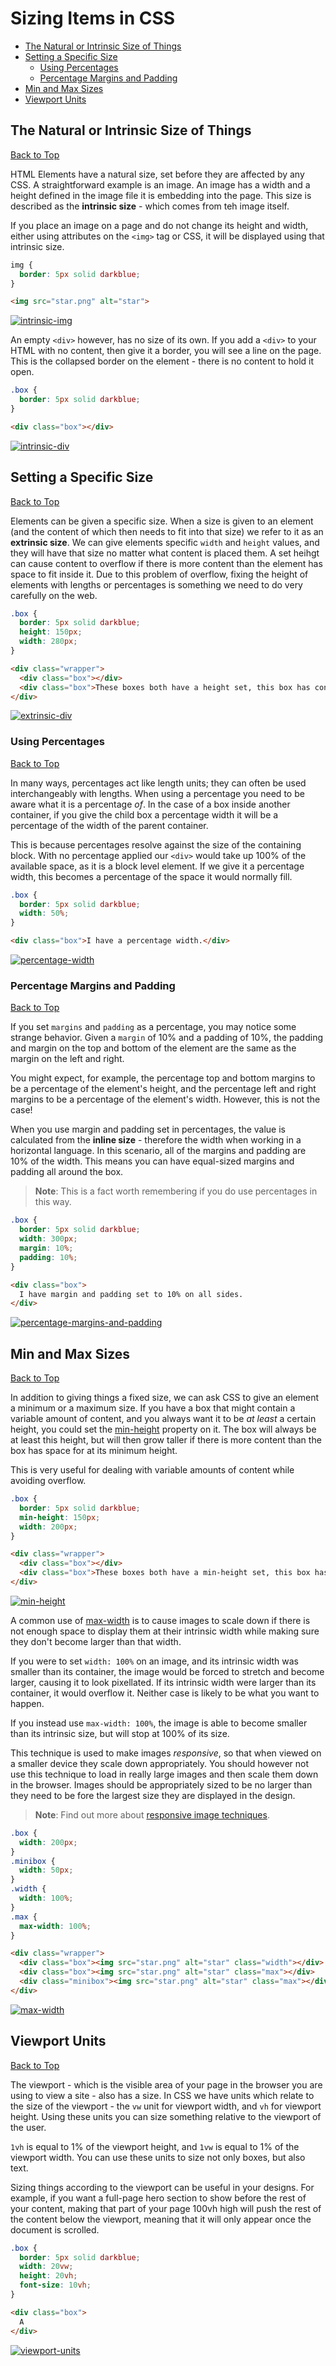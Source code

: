 # Sizing Items in CSS

* [The Natural or Intrinsic Size of Things](#the-natural-or-intrinsic-size-of-things)
* [Setting a Specific Size](#setting-a-specific-size)
    * [Using Percentages](#using-percentages)
    * [Percentage Margins and Padding](#percentage-margins-and-padding)
* [Min and Max Sizes](#min-and-max-sizes)
* [Viewport Units](#viewport-units)

## The Natural or Intrinsic Size of Things
[Back to Top](#sizing-items-in-css)

HTML Elements have a natural size, set before they are affected by any CSS. A straightforward example is an image. An image has a width and a height defined in the image file it is embedding into the page. This size is described as the **intrinsic size** - which comes from teh image itself.

If you place an image on a page and do not change its height and width, either using attributes on the `<img>` tag or CSS, it will be displayed using that intrinsic size.

```css
img {
  border: 5px solid darkblue;
}
```

```html
<img src="star.png" alt="star">
```

[![intrinsic-img](https://user-images.githubusercontent.com/14102723/84414568-ecf8b380-abdf-11ea-98e4-7dcbaec1456c.png)](https://user-images.githubusercontent.com/14102723/84414568-ecf8b380-abdf-11ea-98e4-7dcbaec1456c.png)

An empty `<div>` however, has no size of its own. If you add a `<div>` to your HTML with no content, then give it a border, you will see a line on the page. This is the collapsed border on the element - there is no content to hold it open.

```css
.box {
  border: 5px solid darkblue;
}
```

```html
<div class="box"></div>
```

[![intrinsic-div](https://user-images.githubusercontent.com/14102723/84415077-3cd77a80-abe0-11ea-8bb3-7adb9651edf2.png)](https://user-images.githubusercontent.com/14102723/84415077-3cd77a80-abe0-11ea-8bb3-7adb9651edf2.png)

## Setting a Specific Size
[Back to Top](#sizing-items-in-css)

Elements can be given a specific size. When a size is given to an element (and the content of which then needs to fit into that size) we refer to it as an **extrinsic size**. We can give elements specific `width` and `height` values, and they will have that size no matter what content is placed them. A set heihgt can cause content to overflow if there is more content than the element has space to fit inside it. Due to this problem of overflow, fixing the height of elements with lengths or percentages is something we need to do very carefully on the web.

```css
.box {
  border: 5px solid darkblue;
  height: 150px;
  width: 280px;
}
```

```html
<div class="wrapper">
  <div class="box"></div>
  <div class="box">These boxes both have a height set, this box has content in it which will need more space than the assigned height, and so we get overflow. </div>
</div>
```

[![extrinsic-div](https://user-images.githubusercontent.com/14102723/84415977-8d9ba300-abe1-11ea-8b14-d3cdfe2ab67b.png)](https://user-images.githubusercontent.com/14102723/84415977-8d9ba300-abe1-11ea-8b14-d3cdfe2ab67b.png)

### Using Percentages
[Back to Top](#sizing-items-in-css)

In many ways, percentages act like length units; they can often be used interchangeably with lengths. When using a percentage you need to be aware what it is a percentage *of*. In the case of a box inside another container, if you give the child box a percentage width it will be a percentage of the width of the parent container.

This is because percentages resolve against the size of the containing block. With no percentage applied our `<div>` would take up 100% of the available space, as it is a block level element. If we give it a percentage width, this becomes a percentage of the space it would normally fill.

```css
.box {
  border: 5px solid darkblue;
  width: 50%;
}
```

```html
<div class="box">I have a percentage width.</div>
```

[![percentage-width](https://user-images.githubusercontent.com/14102723/84416297-00a51980-abe2-11ea-9190-29d7a8031a08.png)](https://user-images.githubusercontent.com/14102723/84416297-00a51980-abe2-11ea-9190-29d7a8031a08.png)

### Percentage Margins and Padding
[Back to Top](#sizing-items-in-css)

If you set `margins` and `padding` as a percentage, you may notice some strange behavior. Given a `margin` of 10% and a padding of 10%, the padding and margin on the top and bottom of the element are the same as the margin on the left and right.

You might expect, for example, the percentage top and bottom margins to be a percentage of the element's height, and the percentage left and right margins to be a percentage of the element's width. However, this is not the case!

When you use margin and padding set in percentages, the value is calculated from the **inline size** - therefore the width when working in a horizontal language. In this scenario, all of the margins and padding are 10% of the width. This means you can have equal-sized margins and padding all around the box.

> **Note**: This is a fact worth remembering if you do use percentages in this way.

```css
.box {
  border: 5px solid darkblue;
  width: 300px;
  margin: 10%;
  padding: 10%;
}
```

```html
<div class="box">
  I have margin and padding set to 10% on all sides.
</div>
```

[![percentage-margins-and-padding](https://user-images.githubusercontent.com/14102723/84416903-d9028100-abe2-11ea-9984-eb4e26021ed9.png)](https://user-images.githubusercontent.com/14102723/84416903-d9028100-abe2-11ea-9984-eb4e26021ed9.png)

## Min and Max Sizes
[Back to Top](#sizing-items-in-css)

In addition to giving things a fixed size, we can ask CSS to give an element a minimum or a maximum size. If you have a box that might contain a variable amount of content, and you always want it to be *at least* a certain height, you could set the [min-height](https://developer.mozilla.org/en-US/docs/Web/CSS/min-height) property on it. The box will always be at least this height, but will then grow taller if there is more content than the box has space for at its minimum height.

This is very useful for dealing with variable amounts of content while avoiding overflow.

```css
.box {
  border: 5px solid darkblue;
  min-height: 150px;
  width: 200px;
}
```

```html
<div class="wrapper">
  <div class="box"></div>
  <div class="box">These boxes both have a min-height set, this box has content in it which will need more space than the assigned height, and so it grows from the minimum.</div>
</div>
```

[![min-height](https://user-images.githubusercontent.com/14102723/84417232-529a6f00-abe3-11ea-8b59-d09f38b1a0a7.png)](https://user-images.githubusercontent.com/14102723/84417232-529a6f00-abe3-11ea-8b59-d09f38b1a0a7.png)

A common use of [max-width](https://developer.mozilla.org/en-US/docs/Web/CSS/max-width) is to cause images to scale down if there is not enough space to display them at their intrinsic width while making sure they don't become larger than that width.

If you were to set `width: 100%` on an image, and its intrinsic width was smaller than its container, the image would be forced to stretch and become larger, causing it to look pixellated. If its intrinsic width were larger than its container, it would overflow it. Neither case is likely to be what you want to happen.

If you instead use `max-width: 100%`, the image is able to become smaller than its intrinsic size, but will stop at 100% of its size.

This technique is used to make images *responsive*, so that when viewed on a smaller device they scale down appropriately. You should however not use this technique to load in really large images and then scale them down in the browser. Images should be appropriately sized to be no larger than they need to be fore the largest size they are displayed in the design.

> **Note**: Find out more about [responsive image techniques](https://developer.mozilla.org/en-US/docs/Learn/HTML/Multimedia_and_embedding/Responsive_images).

```css
.box {
  width: 200px;
}
.minibox {
  width: 50px;
}
.width {
  width: 100%;
}
.max {
  max-width: 100%;
}
```

```html
<div class="wrapper">
  <div class="box"><img src="star.png" alt="star" class="width"></div>
  <div class="box"><img src="star.png" alt="star" class="max"></div>
  <div class="minibox"><img src="star.png" alt="star" class="max"></div>
</div>
```

[![max-width](https://user-images.githubusercontent.com/14102723/84417624-e8ce9500-abe3-11ea-87c7-3446dfe8635d.png)](https://user-images.githubusercontent.com/14102723/84417624-e8ce9500-abe3-11ea-87c7-3446dfe8635d.png)

## Viewport Units
[Back to Top](#sizing-items-in-css)

The viewport - which is the visible area of your page in the browser you are using to view a site - also has a size. In CSS we have units which relate to the size of the viewport - the `vw` unit for viewport width, and `vh` for viewport height. Using these units you can size something relative to the viewport of the user.

`1vh` is equal to 1% of the viewport height, and `1vw` is equal to 1% of the viewport width. You can use these units to size not only boxes, but also text.

Sizing things according to the viewport can be useful in your designs. For example, if you want a full-page hero section to show before the rest of your content, making that part of your page 100vh high will push the rest of the content below the viewport, meaning that it will only appear once the document is scrolled.

```css
.box {
  border: 5px solid darkblue;
  width: 20vw;
  height: 20vh;
  font-size: 10vh;
}
```

```html
<div class="box">
  A
</div>
```

[![viewport-units](https://user-images.githubusercontent.com/14102723/84418952-e40ae080-abe5-11ea-9532-cb20bf83868c.png)](https://user-images.githubusercontent.com/14102723/84418952-e40ae080-abe5-11ea-9532-cb20bf83868c.png)
